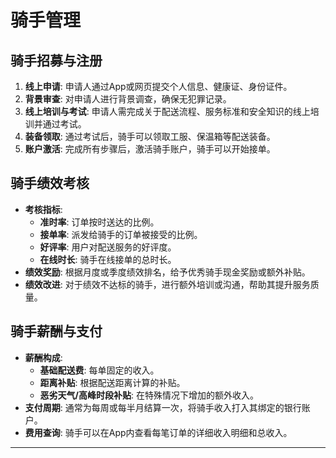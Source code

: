 # 骑手管理

## 骑手招募与注册

1.  **线上申请**: 申请人通过App或网页提交个人信息、健康证、身份证件。
2.  **背景审查**: 对申请人进行背景调查，确保无犯罪记录。
3.  **线上培训与考试**: 申请人需完成关于配送流程、服务标准和安全知识的线上培训并通过考试。
4.  **装备领取**: 通过考试后，骑手可以领取工服、保温箱等配送装备。
5.  **账户激活**: 完成所有步骤后，激活骑手账户，骑手可以开始接单。

## 骑手绩效考核

- **考核指标**:
    - **准时率**: 订单按时送达的比例。
    - **接单率**: 派发给骑手的订单被接受的比例。
    - **好评率**: 用户对配送服务的好评度。
    - **在线时长**: 骑手在线接单的总时长。
- **绩效奖励**: 根据月度或季度绩效排名，给予优秀骑手现金奖励或额外补贴。
- **绩效改进**: 对于绩效不达标的骑手，进行额外培训或沟通，帮助其提升服务质量。

## 骑手薪酬与支付

- **薪酬构成**:
    - **基础配送费**: 每单固定的收入。
    - **距离补贴**: 根据配送距离计算的补贴。
    - **恶劣天气/高峰时段补贴**: 在特殊情况下增加的额外收入。
- **支付周期**: 通常为每周或每半月结算一次，将骑手收入打入其绑定的银行账户。
- **费用查询**: 骑手可以在App内查看每笔订单的详细收入明细和总收入。

---